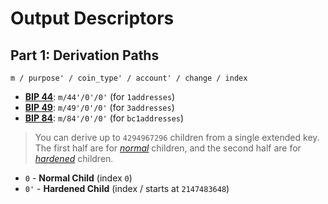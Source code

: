 # Output Descriptors

## Part 1: Derivation Paths

```
m / purpose' / coin_type' / account' / change / index
```

- [**BIP 44**](https://learnmeabitcoin.com/technical/derivation-paths#bip-44-m440000): `m/44'/0'/0'` (for `1addresses`)
- [**BIP 49**](https://learnmeabitcoin.com/technical/derivation-paths#bip-49-m490000): `m/49'/0'/0'` (for `3addresses`)
- [**BIP 84**](https://learnmeabitcoin.com/technical/derivation-paths#bip-84-m840000): `m/84'/0'/0'` (for `bc1addresses`)

> You can derive up to `4294967296` children from a single extended key. The first half are for [*normal*](https://learnmeabitcoin.com/technical/extended-keys#normal-child-extended-private-key) children, and the second half are for [*hardened*](https://learnmeabitcoin.com/technical/extended-keys#hardened-child-extended-private-key) children.

- `0` - **Normal Child** (index `0`)
- `0'` - **Hardened Child** (index / starts at `2147483648`)

[1]: https://learnmeabitcoin.com/technical/derivation-paths	"Derivation Paths, How HD wallets derive keys."

